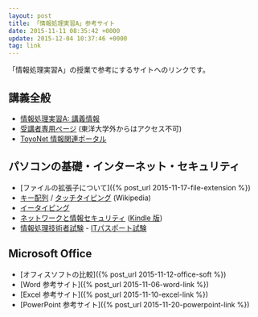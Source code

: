 ```yaml
---
layout: post
title: 「情報処理実習A」参考サイト
date: 2015-11-11 08:35:42 +0000
update: 2015-12-04 10:37:46 +0000
tag: link
---
```

「情報処理実習A」の授業で参考にするサイトへのリンクです。

## 講義全般
- [情報処理実習A: 講義情報](http://www2.toyo.ac.jp/~seki_k/johoA.html)
- [受講者専用ページ](http://www2.toyo.ac.jp/~seki_k/joho/index.html) (東洋大学外からはアクセス不可)
- [ToyoNet 情報関連ポータル](http://www.toyo.ac.jp/site/toyonet/)

## パソコンの基礎・インターネット・セキュリティ

- [ファイルの拡張子について]({% post_url 2015-11-17-file-extension %})
- [キー配列](https://ja.wikipedia.org/wiki/%E3%82%AD%E3%83%BC%E9%85%8D%E5%88%97) / [タッチタイピング](https://ja.wikipedia.org/wiki/%E3%82%BF%E3%83%83%E3%83%81%E3%82%BF%E3%82%A4%E3%83%94%E3%83%B3%E3%82%B0) (Wikipedia)
- [イータイピング](http://www.e-typing.ne.jp/)
- [ネットワークと情報セキュリティ](http://www2.toyo.ac.jp/~seki_k/security/) (<a href="http://www.amazon.co.jp/%E3%83%8D%E3%83%83%E3%83%88%E3%83%AF%E3%83%BC%E3%82%AF%E3%81%A8%E6%83%85%E5%A0%B1%E3%82%BB%E3%82%AD%E3%83%A5%E3%83%AA%E3%83%86%E3%82%A3-ebook/dp/B00ADA0MC8">Kindle 版</a>)
- [情報処理技術者試験](https://www.jitec.ipa.go.jp/) - [ITパスポート試験](https://www3.jitec.ipa.go.jp/JitesCbt/index.html)

## Microsoft Office

- [オフィスソフトの比較]({% post_url 2015-11-12-office-soft %})
- [Word 参考サイト]({% post_url 2015-11-06-word-link %})
- [Excel 参考サイト]({% post_url 2015-11-10-excel-link %})
- [PowerPoint 参考サイト]({% post_url 2015-11-20-powerpoint-link %})
